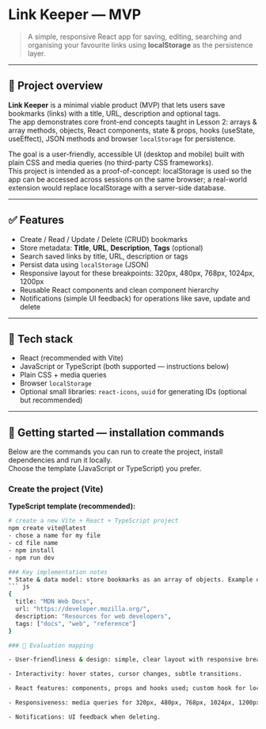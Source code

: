 # Link Keeper — MVP

> A simple, responsive React app for saving, editing, searching and organising your favourite links using **localStorage** as the persistence layer.

---

## 📌 Project overview

**Link Keeper** is a minimal viable product (MVP) that lets users save bookmarks (links) with a title, URL, description and optional tags.  
The app demonstrates core front-end concepts taught in Lesson 2: arrays & array methods, objects, React components, state & props, hooks (useState, useEffect), JSON methods and browser `localStorage` for persistence.

The goal is a user-friendly, accessible UI (desktop and mobile) built with plain CSS and media queries (no third-party CSS frameworks).  
This project is intended as a proof-of-concept: localStorage is used so the app can be accessed across sessions on the same browser; a real-world extension would replace localStorage with a server-side database.

---

## ✅ Features

- Create / Read / Update / Delete (CRUD) bookmarks
- Store metadata: **Title**, **URL**, **Description**, **Tags** (optional)
- Search saved links by title, URL, description or tags
- Persist data using `localStorage` (JSON)
- Responsive layout for these breakpoints: 320px, 480px, 768px, 1024px, 1200px
- Reusable React components and clean component hierarchy
- Notifications (simple UI feedback) for operations like save, update and delete

---

## 🧰 Tech stack

- React (recommended with Vite)
- JavaScript or TypeScript (both supported — instructions below)
- Plain CSS + media queries
- Browser `localStorage`
- Optional small libraries: `react-icons`, `uuid` for generating IDs (optional but recommended)

---

## 🚀 Getting started — installation commands

Below are the commands you can run to create the project, install dependencies and run it locally.  
Choose the template (JavaScript or TypeScript) you prefer.

### Create the project (Vite)

**TypeScript template (recommended):**

```bash
# create a new Vite + React + TypeScript project
npm create vite@latest 
- chose a name for my file
- cd file name
- npm install 
- npm run dev

### Key implementation notes
* State & data model: store bookmarks as an array of objects. Example object:
``` js
{
  title: "MDN Web Docs",
  url: "https://developer.mozilla.org/",
  description: "Resources for web developers",
  tags: ["docs", "web", "reference"]
}

### 🧩 Evaluation mapping

- User-friendliness & design: simple, clear layout with responsive breakpoints.

- Interactivity: hover states, cursor changes, subtle transitions.

- React features: components, props and hooks used; custom hook for localStorage.

- Responsiveness: media queries for 320px, 480px, 768px, 1024px, 1200px.

- Notifications: UI feedback when deleting.

